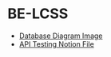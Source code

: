 # BE-LCSS
* [Database Diagram Image](https://drive.google.com/file/d/1uK4dYtk1P33AE8eiKf0p2vXgak33H4uF/view?usp=sharing)
* [API Testing Notion File](https://www.notion.so/lamdwzrd/API-Testing-0d44425e2e934fa4abb39202634d9b91)
